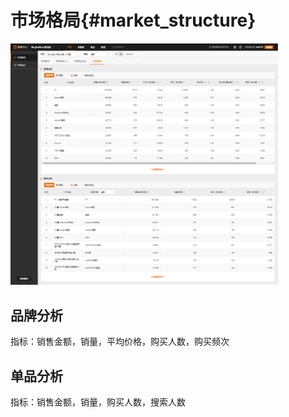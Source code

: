 # 市场格局{#market_structure}

<img src="images/strategy-market-structure.png" width="85%" />

## 品牌分析	

指标：销售金额，销量，平均价格，购买人数，购买频次


## 单品分析	

指标：销售金额，销量，购买人数，搜索人数

